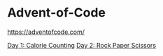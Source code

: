 # Advent-of-Code
https://adventofcode.com/

[Day 1: Calorie Counting](https://adventofcode.com/2022/day/1) 
[Day 2: Rock Paper Scissors](https://adventofcode.com/2022/day/2)
